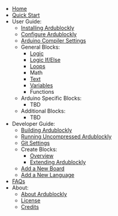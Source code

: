 - [Home](Home)
- [Quick Start](Quick-Start)
- User Guide:
    - [Installing Ardublockly](Installing-Ardublockly)
    - [Configure Ardublockly](Configure-Ardublockly)
    - [Arduino Compiler Settings](Arduino-Compiler-Settings)
    - General Blocks:
        - [Logic](Create-~-Logic)
        - [Logic If/Else](Create-~-IfElse)
        - [Loops](Create-~-Loops)
        - Math
        - [Text](Create-~-Text)
        - [Variables](Create-~-Variables)
        - Functions
    - Arduino Specific Blocks:
        - TBD
    - Additional Blocks:
        - TBD
- Developer Guide:
    - [Building Ardublockly](Building-Ardublockly)
    - [Running Uncompressed Ardublockly](Running-Uncompressed-Ardublockly)
    - [Git Settings](Git-Settings)
    - Create Blocks:
        - [Overview](Create-Blocks)
        - [Extending Ardublockly](Create-Blocks-~-Extending-Ardublockly)
    - [Add a New Board](Add-New-Arduino-Board)
    - [Add a New Language](Add-New-Language)
- [FAQs](FAQs)
- About:
    - [About Ardublockly](About)
    - [License](License)
    - [Credits](Credits)
